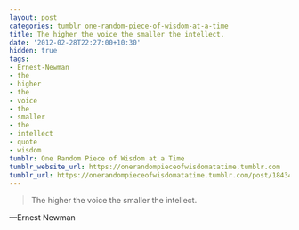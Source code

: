 ```yaml
---
layout: post
categories: tumblr one-random-piece-of-wisdom-at-a-time
title: The higher the voice the smaller the intellect.
date: '2012-02-28T22:27:00+10:30'
hidden: true
tags:
- Ernest-Newman
- the
- higher
- the
- voice
- the
- smaller
- the
- intellect
- quote
- wisdom
tumblr: One Random Piece of Wisdom at a Time
tumblr_website_url: https://onerandompieceofwisdomatatime.tumblr.com
tumblr_url: https://onerandompieceofwisdomatatime.tumblr.com/post/18434116524/the-higher-the-voice-the-smaller-the-intellect
---
```

> The higher the voice the smaller the intellect.

—Ernest Newman
